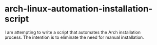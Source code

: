 # arch-linux-automation-installation-script
I am attempting to write a script that automates the Arch installation process. The intention is to eliminate the need for manual installation.
